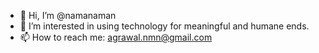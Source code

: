 - 👋 Hi, I’m @namanaman
- 👀 I’m interested in using technology for meaningful and humane ends.
- 📫 How to reach me: agrawal.nmn@gmail.com

<!---
namanaman/namanaman is a ✨ special ✨ repository because its `README.md` (this file) appears on your GitHub profile.
You can click the Preview link to take a look at your changes.
--->
